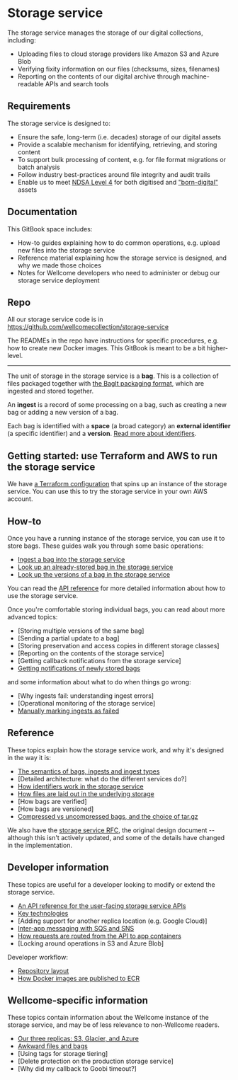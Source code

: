 # Storage service

<!--
  Note: this introductory information is copied from the repo's README,
  and they should be kept in sync.
-->

The storage service manages the storage of our digital collections, including:

*   Uploading files to cloud storage providers like Amazon S3 and Azure Blob
*   Verifying fixity information on our files (checksums, sizes, filenames)
*   Reporting on the contents of our digital archive through machine-readable APIs and search tools

## Requirements

The storage service is designed to:

-   Ensure the safe, long-term (i.e. decades) storage of our digital assets
-   Provide a scalable mechanism for identifying, retrieving, and storing content
-   To support bulk processing of content, e.g. for file format migrations or batch analysis
-   Follow industry best-practices around file integrity and audit trails
-   Enable us to meet [NDSA Level 4][ndsa] for both digitised and ["born-digital"][born_digital] assets

[ndsa]: https://ndsa.org/activities/levels-of-digital-preservation/
[born_digital]: https://en.wikipedia.org/wiki/Born-digital

## Documentation

This GitBook space includes:

*   How-to guides explaining how to do common operations, e.g. upload new files into the storage service
*   Reference material explaining how the storage service is designed, and why we made those choices
*   Notes for Wellcome developers who need to administer or debug our storage service deployment

## Repo

All our storage service code is in <https://github.com/wellcomecollection/storage-service>

The READMEs in the repo have instructions for specific procedures, e.g. how to create new Docker images.
This GitBook is meant to be a bit higher-level.

---

The unit of storage in the storage service is a **bag**.
This is a collection of files packaged together with [the BagIt packaging format][bagit], which are ingested and stored together.

An **ingest** is a record of some processing on a bag, such as creating a new bag or adding a new version of a bag.

Each bag is identified with a **space** (a broad category) an **external identifier** (a specific identifier) and a **version**.
[Read more about identifiers](explanations/identifiers.md).

[bagit]: https://datatracker.ietf.org/doc/html/rfc8493



## Getting started: use Terraform and AWS to run the storage service

We have [a Terraform configuration](../demo/terraform) that spins up an instance of the storage service.
You can use this to try the storage service in your own AWS account.



## How-to

Once you have a running instance of the storage service, you can use it to store bags.
These guides walk you through some basic operations:

-   [Ingest a bag into the storage service](howto/ingest-a-bag.md)
-   [Look up an already-stored bag in the storage service](howto/look-up-a-bag.md)
-   [Look up the versions of a bag in the storage service](howto/look-up-versions-of-a-bag.md)

You can read the [API reference](developers/api-reference.md) for more detailed information about how to use the storage service.

Once you're comfortable storing individual bags, you can read about more advanced topics:

-   [Storing multiple versions of the same bag]
-   [Sending a partial update to a bag]
-   [Storing preservation and access copies in different storage classes]
-   [Reporting on the contents of the storage service]
-   [Getting callback notifications from the storage service]
-   [Getting notifications of newly stored bags](howto/get-notifications-of-stored-bags.md)

and some information about what to do when things go wrong:

-   [Why ingests fail: understanding ingest errors]
-   [Operational monitoring of the storage service]
-   [Manually marking ingests as failed](howto/manually-marking-ingests-as-failed.md)



## Reference

These topics explain how the storage service work, and why it's designed in the way it is:

-   [The semantics of bags, ingests and ingest types](explanations/ingest-type.md)
-   [Detailed architecture: what do the different services do?]
-   [How identifiers work in the storage service](explanations/identifiers.md)
-   [How files are laid out in the underlying storage](explanations/file-layout.md)
-   [How bags are verified]
-   [How bags are versioned]
-   [Compressed vs uncompressed bags, and the choice of tar.gz](explanations/compression-formats.md)

We also have the [storage service RFC](https://github.com/wellcomecollection/docs/tree/main/rfcs/002-archival_storage), the original design document -- although this isn't actively updated, and some of the details have changed in the implementation.



## Developer information

These topics are useful for a developer looking to modify or extend the storage service.

-   [An API reference for the user-facing storage service APIs](developers/api-reference.md)
-   [Key technologies](developers/key-technologies.md)
-   [Adding support for another replica location (e.g. Google Cloud)]
-   [Inter-app messaging with SQS and SNS](developers/inter-app-messaging.md)
-   [How requests are routed from the API to app containers](explanations/how-requests-are-routed.md)
-   [Locking around operations in S3 and Azure Blob]

Developer workflow:

-   [Repository layout](developers/repository-layout.md)
-   [How Docker images are published to ECR](developers/ecr-publishing.md)



## Wellcome-specific information

These topics contain information about the Wellcome instance of the storage service, and may be of less relevance to non-Wellcome readers.

-   [Our three replicas: S3, Glacier, and Azure](wellcome/replica-configuration.md)
-   [Awkward files and bags](wellcome/awkward-files-and-bags.md)
-   [Using tags for storage tiering]
-   [Delete protection on the production storage service]
-   [Why did my callback to Goobi timeout?]
